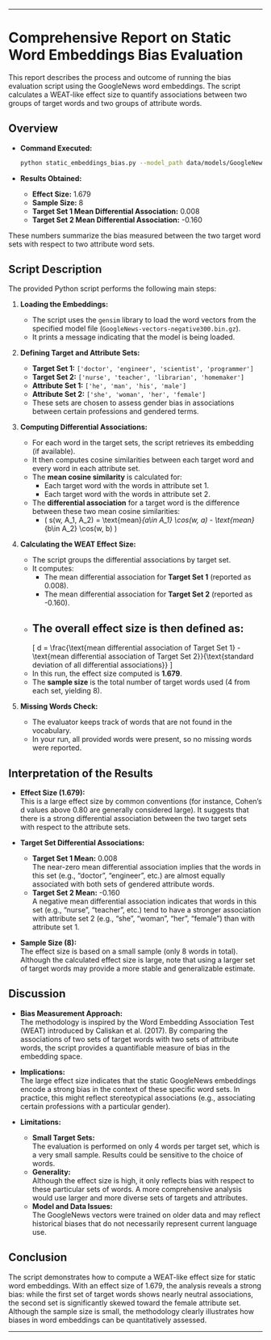 
---

# Comprehensive Report on Static Word Embeddings Bias Evaluation

This report describes the process and outcome of running the bias evaluation script using the GoogleNews word embeddings. The script calculates a WEAT‐like effect size to quantify associations between two groups of target words and two groups of attribute words.

## Overview

- **Command Executed:**  
  ```bash
  python static_embeddings_bias.py --model_path data/models/GoogleNews-vectors-negative300.bin.gz
  ```

- **Results Obtained:**
  - **Effect Size:** 1.679
  - **Sample Size:** 8
  - **Target Set 1 Mean Differential Association:** 0.008
  - **Target Set 2 Mean Differential Association:** -0.160

These numbers summarize the bias measured between the two target word sets with respect to two attribute word sets.

## Script Description

The provided Python script performs the following main steps:

1. **Loading the Embeddings:**
   - The script uses the `gensim` library to load the word vectors from the specified model file (`GoogleNews-vectors-negative300.bin.gz`).  
   - It prints a message indicating that the model is being loaded.

2. **Defining Target and Attribute Sets:**
   - **Target Set 1:** `['doctor', 'engineer', 'scientist', 'programmer']`
   - **Target Set 2:** `['nurse', 'teacher', 'librarian', 'homemaker']`
   - **Attribute Set 1:** `['he', 'man', 'his', 'male']`
   - **Attribute Set 2:** `['she', 'woman', 'her', 'female']`
   - These sets are chosen to assess gender bias in associations between certain professions and gendered terms.

3. **Computing Differential Associations:**
   - For each word in the target sets, the script retrieves its embedding (if available).
   - It then computes cosine similarities between each target word and every word in each attribute set.
   - The **mean cosine similarity** is calculated for:
     - Each target word with the words in attribute set 1.
     - Each target word with the words in attribute set 2.
   - The **differential association** for a target word is the difference between these two mean cosine similarities:
     - \( s(w, A_1, A_2) = \text{mean}_{a\in A_1} \cos(w, a) - \text{mean}_{b\in A_2} \cos(w, b) \)

4. **Calculating the WEAT Effect Size:**
   - The script groups the differential associations by target set.
   - It computes:
     - The mean differential association for **Target Set 1** (reported as 0.008).
     - The mean differential association for **Target Set 2** (reported as -0.160).
   - The overall **effect size** is then defined as:
     -  
       \[
       d = \frac{\text{mean differential association of Target Set 1} - \text{mean differential association of Target Set 2}}{\text{standard deviation of all differential associations}}
       \]
   - In this run, the effect size computed is **1.679**.
   - The **sample size** is the total number of target words used (4 from each set, yielding 8).

5. **Missing Words Check:**
   - The evaluator keeps track of words that are not found in the vocabulary.
   - In your run, all provided words were present, so no missing words were reported.

## Interpretation of the Results

- **Effect Size (1.679):**  
  This is a large effect size by common conventions (for instance, Cohen’s d values above 0.80 are generally considered large). It suggests that there is a strong differential association between the two target sets with respect to the attribute sets.

- **Target Set Differential Associations:**
  - **Target Set 1 Mean:** 0.008  
    The near-zero mean differential association implies that the words in this set (e.g., “doctor”, “engineer”, etc.) are almost equally associated with both sets of gendered attribute words.
  - **Target Set 2 Mean:** -0.160  
    A negative mean differential association indicates that words in this set (e.g., “nurse”, “teacher”, etc.) tend to have a stronger association with attribute set 2 (e.g., “she”, “woman”, “her”, “female”) than with attribute set 1.
  
- **Sample Size (8):**  
  The effect size is based on a small sample (only 8 words in total). Although the calculated effect size is large, note that using a larger set of target words may provide a more stable and generalizable estimate.

## Discussion

- **Bias Measurement Approach:**  
  The methodology is inspired by the Word Embedding Association Test (WEAT) introduced by Caliskan et al. (2017). By comparing the associations of two sets of target words with two sets of attribute words, the script provides a quantifiable measure of bias in the embedding space.

- **Implications:**  
  The large effect size indicates that the static GoogleNews embeddings encode a strong bias in the context of these specific word sets. In practice, this might reflect stereotypical associations (e.g., associating certain professions with a particular gender).

- **Limitations:**
  - **Small Target Sets:**  
    The evaluation is performed on only 4 words per target set, which is a very small sample. Results could be sensitive to the choice of words.
  - **Generality:**  
    Although the effect size is high, it only reflects bias with respect to these particular sets of words. A more comprehensive analysis would use larger and more diverse sets of targets and attributes.
  - **Model and Data Issues:**  
    The GoogleNews vectors were trained on older data and may reflect historical biases that do not necessarily represent current language use.

## Conclusion

The script demonstrates how to compute a WEAT-like effect size for static word embeddings. With an effect size of 1.679, the analysis reveals a strong bias: while the first set of target words shows nearly neutral associations, the second set is significantly skewed toward the female attribute set. Although the sample size is small, the methodology clearly illustrates how biases in word embeddings can be quantitatively assessed.

---
